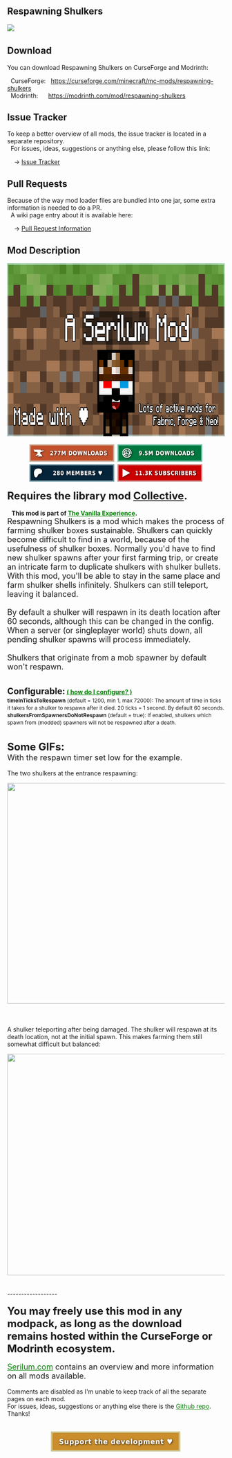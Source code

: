 <h2>Respawning Shulkers</h2>
<p><a href="https://github.com/Serilum/Respawning-Shulkers"><img src="https://serilum.com/assets/data/logo/respawning-shulkers.png"></a></p><h2>Download</h2>
<p>You can download Respawning Shulkers on CurseForge and Modrinth:</p><p>&nbsp;&nbsp;CurseForge: &nbsp;&nbsp;<a href="https://curseforge.com/minecraft/mc-mods/respawning-shulkers">https://curseforge.com/minecraft/mc-mods/respawning-shulkers</a><br>&nbsp;&nbsp;Modrinth: &nbsp;&nbsp;&nbsp;&nbsp;&nbsp;<a href="https://modrinth.com/mod/respawning-shulkers">https://modrinth.com/mod/respawning-shulkers</a></p>
<h2>Issue Tracker</h2>
<p>To keep a better overview of all mods, the issue tracker is located in a separate repository.<br>&nbsp;&nbsp;For issues, ideas, suggestions or anything else, please follow this link:</p>
<p>&nbsp;&nbsp;&nbsp;&nbsp;-> <a href="https://serilum.com/url/issue-tracker">Issue Tracker</a></p>
<h2>Pull Requests</h2>
<p>Because of the way mod loader files are bundled into one jar, some extra information is needed to do a PR.<br>&nbsp;&nbsp;A wiki page entry about it is available here:</p>
<p>&nbsp;&nbsp;&nbsp;&nbsp;-> <a href="https://serilum.com/url/pull-requests">Pull Request Information</a></p>
<h2>Mod Description</h2>
<p style="text-align:center"><a href="https://serilum.com/" rel="nofollow"><img src="https://github.com/Serilum/.cdn/raw/main/description/header/header.png" alt="" width="838" height="400"></a></p>
<p style="text-align:center"><a href="https://curseforge.com/members/serilum/projects" rel="nofollow"><img src="https://raw.githubusercontent.com/Serilum/.data-workflow/main/badges/svg/curseforge.svg" width="200"></a> <a href="https://modrinth.com/user/Serilum" rel="nofollow"><img src="https://raw.githubusercontent.com/Serilum/.data-workflow/main/badges/svg/modrinth.svg" width="200"></a> <a href="https://patreon.com/serilum" rel="nofollow"><img src="https://raw.githubusercontent.com/Serilum/.data-workflow/main/badges/svg/patreon.svg" width="200"></a> <a href="https://youtube.com/@serilum" rel="nofollow"><img src="https://raw.githubusercontent.com/Serilum/.data-workflow/main/badges/svg/youtube.svg" width="200"></a></p>
<p><strong><span style="font-size:24px">Requires the library mod&nbsp;<a style="font-size:24px" href="https://curseforge.com/minecraft/mc-mods/collective" rel="nofollow">Collective</a>.</span></strong><strong>&nbsp;<br><br> &nbsp; &nbsp;This mod is part of <span style="color:#008000"><a style="color:#008000" href="https://curseforge.com/minecraft/modpacks/the-vanilla-experience" rel="nofollow">The Vanilla Experience</a></span>.</strong><br><span style="font-size:18px">Respawning Shulkers is a mod which makes the process of farming shulker boxes sustainable. Shulkers can quickly become difficult to find in a world, because of the usefulness of shulker boxes. Normally you'd have to find new shulker spawns after your first farming trip, or create an intricate farm to duplicate shulkers with shulker bullets. With this mod, you'll be able to stay in the same place and farm shulker shells infinitely.&nbsp;Shulkers can still teleport, leaving it balanced.<br><br>By default a shulker will respawn in its death location after 60 seconds, although this can be changed in the config. When a server (or singleplayer world) shuts down, all pending shulker spawns will process immediately.<br><br>Shulkers that originate from a mob spawner by default won't respawn.<br></span><br><br><strong><span style="font-size:20px">Configurable:</span> <span style="color:#008000;font-size:14px"><a style="color:#008000" href="https://github.com/Serilum/.information/wiki/how-to-configure-mods" rel="nofollow">(&nbsp;how do I configure?&nbsp;)</a></span><br></strong><span style="font-size:12px"><strong>timeInTicksToRespawn</strong>&nbsp;(default = 1200, min 1, max 72000): The amount of time in ticks it takes for a shulker to respawn after it died. 20 ticks = 1 second. By default 60 seconds.<br><strong>shulkersFromSpawnersDoNotRespawn</strong>&nbsp;(default = true): If enabled, shulkers which spawn from (modded) spawners will not be respawned after a death.</span><br><br><br><span style="font-size:24px"><strong>Some GIFs:</strong></span><br><span style="font-size:18px">With the respawn timer set low for the example.</span><br><br><span style="font-size:14px">The two shulkers at the entrance respawning:</span></p>
<div class="spoiler">
<p><picture><img src="https://github.com/Serilum/.cdn/raw/main/projects/respawning-shulkers/a.gif" width="1000" height="510"></picture></p>
</div>
<p><br><br><span style="font-size:14px">A shulker teleporting after being damaged. The shulker will respawn at its death location, not at the initial spawn. This makes farming them still somewhat difficult but balanced:</span></p>
<div class="spoiler">
<p><picture><img src="https://github.com/Serilum/.cdn/raw/main/projects/respawning-shulkers/b.gif" width="1000" height="512"></picture></p>
</div>
<p><br>------------------<br><br><span style="font-size:24px"><strong>You may freely use this mod in any modpack, as long as the download remains hosted within the CurseForge or Modrinth ecosystem.</strong></span><br><br><span style="font-size:18px"><a style="font-size:18px;color:#008000" href="https://serilum.com/" rel="nofollow">Serilum.com</a> contains an overview and more information on all mods available.</span><br><br><span style="font-size:14px">Comments are disabled as I'm unable to keep track of all the separate pages on each mod.</span><span style="font-size:14px"><br>For issues, ideas, suggestions or anything else there is the&nbsp;<a style="font-size:14px;color:#008000" href="https://github.com/Serilum/.issue-tracker" rel="nofollow">Github repo</a>. Thanks!</span><span style="font-size:6px"><br><br></span></p>
<p style="text-align:center"><a href="https://serilum.com/donate" rel="nofollow"><img src="https://github.com/Serilum/.cdn/raw/main/description/projects/support.svg" alt="" width="306" height="50"></a></p>